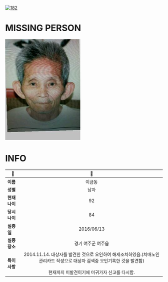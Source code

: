 [![182](https://img.shields.io/badge/%EC%8B%A4%EC%A2%85%EC%8B%A0%EA%B3%A0%EB%8A%94%20%EA%B5%AD%EB%B2%88%EC%97%86%EC%9D%B4-182-blue)](http://safe182.go.kr/index.do)

# MISSING PERSON

<img src="./missing_person.jpg">

# INFO

|🔑|💎|
|--|:--:|
|**이름**|이금동|
|**성별**|남자|
|**현재 나이**|92|
|**당시 나이**|84|
|**실종일**|2016/06/13|
|**실종 장소**|경기 여주군 여주읍 |
|**특이사항**|2014.11.14. 대상자를 발견한 것으로 오인하여 해제조치하였음.(치매노인 관리카드 작성으로 대상자 검색중 오인기록한 것을 발견함)</br></br>현재까지 미발견이기에 미귀가자 신고를 다시함.|
